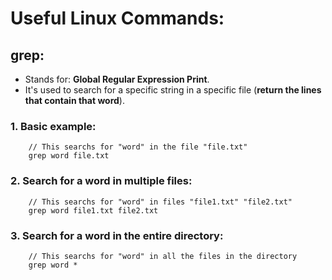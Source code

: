# Useful Linux Commands:

## grep:
- Stands for: **Global Regular Expression Print**.
- It's used to search for a specific string in a specific file (**return the lines that contain that word**).

### 1. Basic example:
```shell
    // This searchs for "word" in the file "file.txt"
    grep word file.txt
```

### 2. Search for a word in multiple files:
```shell
    // This searchs for "word" in files "file1.txt" "file2.txt"
    grep word file1.txt file2.txt
```

### 3. Search for a word in the entire directory:
```shell
    // This searchs for "word" in all the files in the directory
    grep word *

```